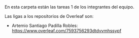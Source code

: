 En esta carpeta están las tareas 1 de los integrantes del equipo.

Las ligas a los repositorios de Overleaf son:


- Artemio Santiago Padilla Robles:   https://www.overleaf.com/7593756293dtdvvmhssypf
